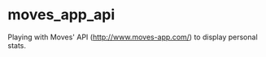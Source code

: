 moves_app_api
=============

Playing with Moves'  API (http://www.moves-app.com/) to display personal stats.

